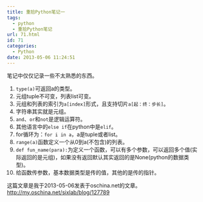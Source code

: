 ```yaml
---
title: 重拾Python笔记一
tags:
  - python
  - 重拾Python笔记
url: 71.html
id: 71
categories:
  - Python
date: 2013-05-06 11:24:51
---
```


笔记中仅仅记录一些不太熟悉的东西。

1.  `type(a)`可返回a的类型。
2.  元组tuple不可变，列表list可变。
3.  元组和列表的索引为`a[index]`形式，且支持切片`a[起：终：步长]`。
4.  字符串其实就是元组。
5.  `and`、`or`和`not`是逻辑运算符。
6.  其他语言中的`else if`在python中是`elif`。
7.  for循环为：`for i in a`，a是tuple或者list。
8.  `range(a)`函数定义一个从0到a(不包含)的列表。
9.  `def fun_name(para):`为定义一个函数，可以有多个参数，可以返回多个值(实际返回的是元组)，如果没有返回默认其实返回的是None(python的数据类型)。
10.  给函数传参数，基本数据类型是传的值，其他的是传的指针。

这篇文章是我于2013-05-06发表于oschina.net的文章。http://my.oschina.net/sixlab/blog/127789